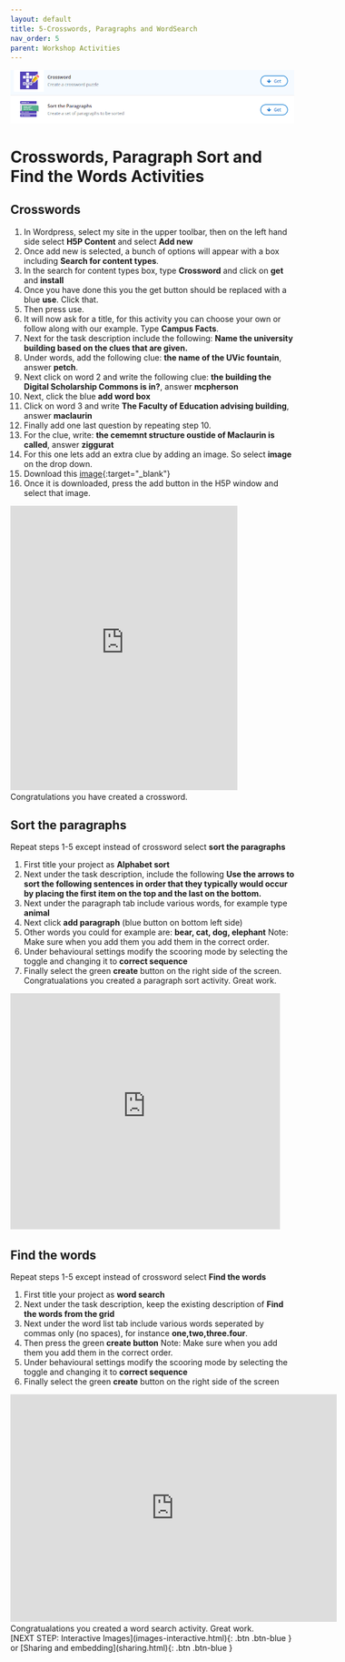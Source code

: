 ```yaml
---
layout: default
title: 5-Crosswords, Paragraphs and WordSearch
nav_order: 5
parent: Workshop Activities
---
```

<img src="images/crossword-para-1.png" style="width:500px"> 

# Crosswords, Paragraph Sort and Find the Words Activities
## Crosswords
1. In Wordpress, select my site in the upper toolbar, then on the left hand side select **H5P Content** and select **Add new**
2. Once add new is selected, a bunch of options will appear with a box including **Search for content types**.
3. In the search for content types box, type **Crossword** and click on  **get** and **install**
4. Once you have done this you the get button should be replaced with a blue **use**. Click that.
5. Then press use.
6. It will now ask for a title, for this activity you can choose your own or follow along with our example. Type **Campus Facts**.
7. Next for the task description include the following: **Name the university building based on the clues that are given.**
8. Under words, add  the following clue: **the name of the UVic fountain**, answer **petch**.
9. Next click on word 2 and write the following clue: **the building the Digital Scholarship Commons is in?**, answer **mcpherson**
10. Next, click the blue **add word box**
11. Click on word 3 and write **The Faculty of Education advising  building**, answer **maclaurin**
12. Finally add one last question by repeating step 10.
13. For the clue, write: **the cememnt structure oustide of Maclaurin is called**, answer **ziggurat**
14. For this one lets add an extra clue by adding an image. So select **image** on the drop down.
15. Download this [image](https://images.app.goo.gl/KJ6TvjzCRypjkko19){:target="_blank"}
16. Once it is downloaded, press the add button in the H5P window and select that image.
<iframe src="https://brittanyseducblog.opened.ca/wp-admin/admin-ajax.php?action=h5p_embed&id=4" width="400" height="500" frameborder="0" allowfullscreen="allowfullscreen" title="Campus Facts"></iframe><script src="https://brittanyseducblog.opened.ca/wp-content/plugins/h5p/h5p-php-library/js/h5p-resizer.js" charset="UTF-8"></script><br>
Congratulations you have created a crossword. 

## Sort the paragraphs
Repeat steps 1-5 except instead of crossword select **sort the paragraphs**
1. First title your project as **Alphabet sort**
2.  Next under the task description, include the following **Use the arrows to sort the following sentences in order that they typically would occur by placing the first item on the top and the last on the bottom.**
3. Next under the paragraph tab include various words, for example type **animal**
4. Next click **add paragraph** (blue button on bottom left side)
5. Other words you could for example are: **bear, cat, dog, elephant**
   Note: Make sure when you add them you add them in the correct order.
6. Under behavioural settings modify the scooring mode by selecting the toggle and changing it to **correct sequence**
7. Finally select the green **create** button on the right side of the screen.
Congratualations you created a paragraph sort activity. Great work.   
<iframe src="https://brittanyseducblog.opened.ca/wp-admin/admin-ajax.php?action=h5p_embed&id=5" width="475" height="415" frameborder="0" allowfullscreen="allowfullscreen" title="Alphabet sort"></iframe><script src="https://brittanyseducblog.opened.ca/wp-content/plugins/h5p/h5p-php-library/js/h5p-resizer.js" charset="UTF-8"></script><br>

## Find the words
Repeat steps 1-5 except instead of crossword select **Find the words**
1. First title your project as **word search**
2.  Next under the task description, keep the existing description of **Find the words from the grid**
3. Next under the word list tab include various words seperated by commas only (no spaces), for instance **one,two,three.four**.
4. Then press the green **create button**
   Note: Make sure when you add them you add them in the correct order.
6. Under behavioural settings modify the scooring mode by selecting the toggle and changing it to **correct sequence**
7. Finally select the green **create** button on the right side of the screen
<iframe src="https://brittanyseducblog.opened.ca/wp-admin/admin-ajax.php?action=h5p_embed&id=7" width="575" height="400" frameborder="0" allowfullscreen="allowfullscreen" title="word search"></iframe><script src="https://brittanyseducblog.opened.ca/wp-content/plugins/h5p/h5p-php-library/js/h5p-resizer.js" charset="UTF-8"></script><br>
Congratualations you created a word search activity. Great work.<br>
[NEXT STEP: Interactive Images](images-interactive.html){: .btn .btn-blue }<br>or 
[Sharing and embedding](sharing.html){: .btn .btn-blue }<br>
